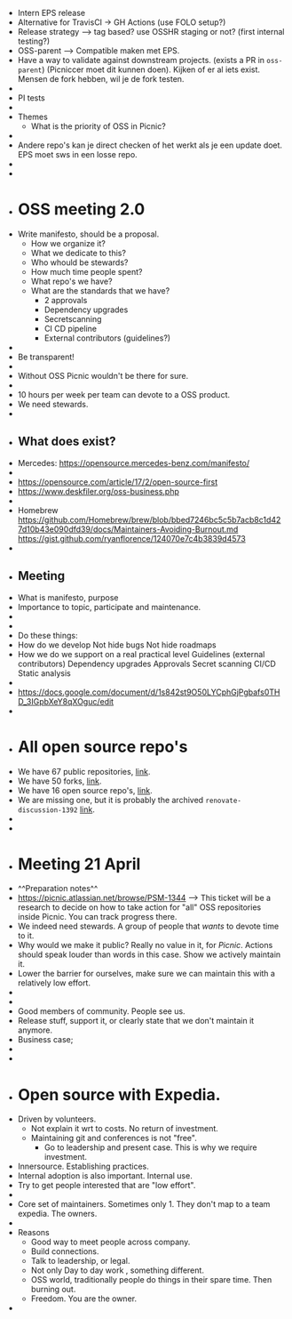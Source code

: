 - Intern EPS release
- Alternative for TravisCI -> GH Actions (use FOLO setup?)
- Release strategy --> tag based? use OSSHR staging or not? (first internal testing?)
- OSS-parent --> Compatible maken met EPS.
- Have a way to validate against downstream projects. (exists a PR in `oss-parent`) (Picniccer moet dit kunnen doen). Kijken of er al iets exist. Mensen de fork hebben, wil je de fork testen.
-
- PI tests
-
- Themes
	- What is the priority of OSS in Picnic?
-
- Andere repo's kan je direct checken of het werkt als je een update doet. EPS moet sws in een losse repo.
-
-
- # OSS meeting 2.0
- Write manifesto, should be a proposal.
	- How we organize it?
	- What we dedicate to this?
	- Who whould be stewards?
	- How much time people spent?
	- What repo's we have?
	- What are the standards that we have?
		- 2 approvals
		- Dependency upgrades
		- Secretscanning
		- CI CD pipeline
		- External contributors (guidelines?)
-
- Be transparent!
-
- Without OSS Picnic wouldn't be there for sure.
-
- 10 hours per week per team can devote to a OSS product.
- We need stewards.
-
- ## What does exist?
- Mercedes: https://opensource.mercedes-benz.com/manifesto/
-
- https://opensource.com/article/17/2/open-source-first
- https://www.deskfiler.org/oss-business.php
-
- Homebrew
  https://github.com/Homebrew/brew/blob/bbed7246bc5c5b7acb8c1d427d10b43e090dfd39/docs/Maintainers-Avoiding-Burnout.md
  https://gist.github.com/ryanflorence/124070e7c4b3839d4573
-
- ## Meeting
- What is manifesto, purpose
- Importance to topic, participate and maintenance.
-
-
- Do these things:
- How do we develop
  Not hide bugs
  Not hide roadmaps
- How we do we support on a real practical level 
  Guidelines (external contributors)
  Dependency upgrades
  Approvals
  Secret scanning
  CI/CD
  Static analysis
-
- https://docs.google.com/document/d/1s842st9O50LYCphGjPgbafs0THD_3IGpbXeY8qXOguc/edit
-
- # All open source repo's
- We have 67 public repositories, [link](https://github.com/picnicSupermarket/?type=public&language=&sort=).
- We have 50 forks, [link](https://github.com/picnicSupermarket/?q=&type=fork&language=&sort=).
- We have 16 open source repo's, [link](https://github.com/picnicSupermarket/?q=is%3Apublic&type=source&language=&sort=).
- We are missing one, but it is probably the archived `renovate-discussion-1392` [link](https://github.com/picnicSupermarket/?q=is%3Apublic&type=archived&language=&sort=).
-
-
- # Meeting 21 April
- ^^Preparation notes^^
- https://picnic.atlassian.net/browse/PSM-1344 --> This ticket will be a research to decide on how to take action for "all" OSS repositories inside Picnic. You can track progress there.
- We indeed need stewards. A group of people that _wants_ to devote time to it.
- Why would we make it public? Really no value in it, for _Picnic_. Actions should speak louder than words in this case. Show we actively maintain it.
- Lower the barrier for ourselves, make sure we can maintain this with a relatively low effort.
-
-
- Good members of community. People see us.
- Release stuff, support it, or clearly state that we don't maintain it anymore.
- Business case;
-
-
- # Open source with Expedia.
- Driven by volunteers.
	- Not explain it wrt to costs. No return of investment.
	- Maintaining git and conferences is not "free".
		- Go to leadership and present case. This is why we require investment.
- Innersource. Establishing practices.
- Internal adoption is also important. Internal use.
- Try to get people interested that are "low effort".
-
- Core set of maintainers. Sometimes only 1. They don't map to a team expedia. The owners.
-
- Reasons
	- Good way to meet people across company.
	- Build connections.
	- Talk to leadership, or legal.
	- Not only Day to day work , something different.
	- OSS world, traditionally people do things in their spare time. Then burning out.
	- Freedom. You are the owner.
-